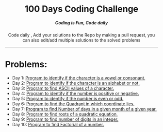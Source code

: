 <H1 align="center">100 Days Coding Challenge</H1>

<H5 align="center">Coding is Fun, Code daily</H5>

<P align="center">Code daily , Add your solutions to the Repo by making a pull request, you can also edit/add multiple solutions to the solved problems</P>

<HR>



# Problems:
<UL>
    <li>    
        Day 1: <a href="https://github.com/kunal-2002/100-days-of-code/blob/master/Day_001.cpp" target="_blank">Program to identify if the character is a vowel or consonant.</a>
    </li>
    <li>    
        Day 2: <a href="https://github.com/kunal-2002/100-days-of-code/blob/master/Day_002.cpp" target="_blank">Program to identify if the character is an alphabet or not.</a>
    </li>
    <li>    
        Day 3: <a href="https://github.com/kunal-2002/100-days-of-code/blob/master/Day_003.cpp" target="_blank">Program to find ASCII values of a character.</a>
    </li>
    <li>    
        Day 4: <a href="https://github.com/kunal-2002/100-days-of-code/blob/master/Day_004.cpp" target="_blank">Program to identify if the number is positive or negative.</a>
    </li>
    <li>    
        Day 5: <a href="https://github.com/kunal-2002/100-days-of-code/blob/master/Day_005.cpp" target="_blank">Program to identify if the number is even or odd.</a>
    </li>
    <li>    
        Day 6: <a href="https://github.com/kunal-2002/100-days-of-code/blob/master/Day_006.cpp" target="_blank">Program to find the Quadrant in which coordinate lies.</a>
    </li>
    <li>    
        Day 7: <a href="https://github.com/kunal-2002/100-days-of-code/blob/master/Day_007.cpp" target="_blank">Program to find Number of days in a given month of a given year.</a>
    </li>
    <li>    
        Day 8: <a href="https://github.com/kunal-2002/100-days-of-code/blob/master/Day_008.cpp" target="_blank">Program to find roots of a quadratic equation.</a>
    </li>
    <li>    
        Day 9: <a href="https://github.com/kunal-2002/100-days-of-code/blob/master/Day_009.cpp" target="_blank">Program to find number of digits in an integer.</a>
    </li>
    <li>    
        Day 10: <a href="https://github.com/kunal-2002/100-days-of-code/blob/master/Day_010.cpp" target="_blank">Program to find Factorial of a number.</a>
    </li>
</UL>
